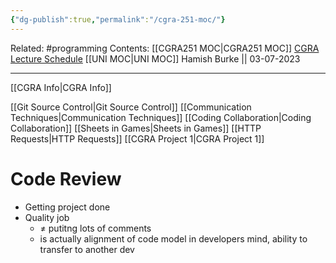 ```yaml
---
{"dg-publish":true,"permalink":"/cgra-251-moc/"}
---
```


Related: #programming 
Contents: [[CGRA251 MOC\|CGRA251 MOC]]
[CGRA Lecture Schedule](https://ecs.wgtn.ac.nz/Courses/CGRA251_2023T2/LectureSchedule)
[[UNI MOC\|UNI MOC]]
Hamish Burke || 03-07-2023
***

[[CGRA Info\|CGRA Info]]

[[Git Source Control\|Git Source Control]]
[[Communication Techniques\|Communication Techniques]]
[[Coding Collaboration\|Coding Collaboration]]
[[Sheets in Games\|Sheets in Games]]
[[HTTP Requests\|HTTP Requests]]
[[CGRA Project 1\|CGRA Project 1]]

# Code Review

- Getting project done
- Quality job
	- ≠ putitng lots of comments
	- is actually alignment of code model in developers mind, ability to transfer to another dev

